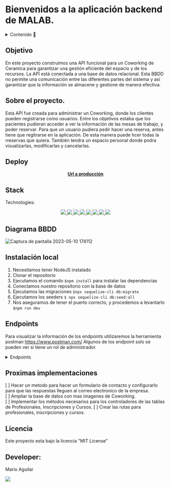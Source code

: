 # Bienvenidos a la aplicación backend de MALAB.

<details>
  <summary>Contenido 📝</summary>
  <ol>
    <li><a href="#objetivo">Objetivo</a></li>
    <li><a href="#sobre-el-proyecto">Sobre el proyecto</a></li>
    <li><a href="#deploy">Deploy</a></li>
    <li><a href="#stack">Stack</a></li>
    <li><a href="#diagrama-bbdd">Diagrama BBDD</a></li>
    <li><a href="#instalacion-en-local">Instalación en local</a></li>
    <li><a href="#endpoints">Endpoints</a></li>
    <li><a href="#proximas-implementaciones">Proximas implementaciones</a></li>
    <li><a href="#licencia">Licencia</a></li>
    <li><a href="#desarrollador">Desarrollador</a></li>
  </ol>
</details>

## Objetivo
En este proyecto construimos una API funcional para un Coworking de Ceramica para garantizar una gestión eficiente del espacio y de los recursos. La API está conectada a una base de datos relacional. Esta BBDD no permite una comunicación entre las diferentes partes del sistema y así garantizar que la información se almacene y gestione de manera efectiva.

## Sobre el proyecto.
Esta API fue creada para administrar un Coworking, donde los clientes pueden registrarse como usuarios. Entre los objetivos estaba que los pacientes pudieran acceder a ver la información de las mesas de trabajo, y poder reservar. Para que un usuario pudiera pedir hacer una reserva, antes tiene que regitrarse en la aplicación. De esta manera puede hcer todas la rreservas que quiera. También tendra un espacio personal donde podra visualizarlas, modificarlas y cancelarlas.

## Deploy 
<div align="center">
    <a href="https://www.google.com"><strong>Url a producción </strong></a>
</div>

## Stack
Technologies:
<div align="center">
<a href="https://www.mysql.com/">
    <img src= "https://img.shields.io/badge/mysql-3E6E93?style=for-the-badge&logo=mysql&logoColor=white"/>
<a href="https://www.expressjs.com/">
    <img src= "https://img.shields.io/badge/express.js-%23404d59.svg?style=for-the-badge&logo=express&logoColor=%2361DAFB"/>
</a>
<a href="https://nodejs.org/es/">
    <img src= "https://img.shields.io/badge/node.js-026E00?style=for-the-badge&logo=node.js&logoColor=white"/>
</a>
<a href="https://developer.mozilla.org/es/docs/Web/JavaScript">
    <img src= "https://img.shields.io/badge/javascipt-EFD81D?style=for-the-badge&logo=javascript&logoColor=black"/>
</a>
<a href="https://jwt.io/">
    <img src= "https://img.shields.io/badge/JWT-black?style=for-the-badge&logo=JSON%20web%20tokens"/>
</a>
<a href="https://www.postman.com/">
    <img src= "https://img.shields.io/badge/Postman-FF6C37?style=for-the-badge&logo=postman&logoColor=white"/>
</a>
 <a href="https://www.docker.com/">
    <img src= "https://img.shields.io/badge/docker-2496ED?style=for-the-badge&logo=docker&logoColor=white"/>
</a>
<a href="https://www.sequelize.org/">
    <img src= "https://img.shields.io/badge/sequelize-3C76C3?style=for-the-badge&logo=sequelize&logoColor=white"/>
</a>
 </div>
  
  
## Diagrama BBDD
  ![Captura de pantalla 2023-05-10 174112](https://github.com/MarioAAT/mat-geekhubs-fsd-backend-malab/assets/122813777/e15c7031-711b-423a-8125-a430dbf5c705)
  
## Instalación local
1. Necesitamos tener NodeJS instalado
1. Clonar el repositorio
2. Ejecutamos el comando `$npm install` para instalar las dependencias
3. Conectamos nuestro repositorio con la base de datos 
4. Ejecutamos las migraciones `$npx sequelize-cli db:migrate` 
5. Ejecutamos los seeders ` $ npx sequelize-cli db:seed:all ` 
6. Nos aseguramos de tener el puerto correcto, y procedemos a levantarlo `$npm run dev`
  
## Endpoints
Para visualizar la información de los endpoints utilizaremos la herramienta postman https://www.postman.com/
Algunos de los endpoint solo se pueden ver si tiene un rol de administrador.
<details>
<summary>Endpoints</summary>
  
  - AUTORIZACIÓN
  
    - LOGIN

            POST http://localhost:3000/api/login  
        body:
        ``` js
            {
                "email": "ejemplo.ejemplo@gmail.com",
                "password": "abc123"
            }
        ```
    - REGISTRO

            POST http://localhost:3000/api/nuevousuario
        body:
        ``` js
            {
                "nombre": "Andrea",
                "apellido": "Meseguer",
                "email": "andrea@mess.com",
                "telefono": "640319865",
                "password": "12345"
            }
        ```
    
  - USARIOS
    
         GET http://localhost:3000/api/users/31
            
         PUT http://localhost:3000/api/usuario/edit/admin/id
         body:
        ``` js
            {
                "nombre": "Mara",
                "apellido": "Escampini",
                "email": "mara@escampini.com",
                "telefono": "651324897",
                "id_rol": 2,
            }
        ```
  
         PUT http://localhost:3000/api/usuarios/edit
       body:
      ``` js
          {
              "nombre": "Mara",
              "apellido": "Escampini",
              "telefono": "651324897",
              "id": 11
          }
      ```
        
        
            DELETE http://localhost:3000/usuarios/7
            
            GET http://localhost:3000/api/usuario/perfil
         
- MESAS DE TRABAJO

            POST http://localhost:3000/api/mesas
         body:
        ``` js
            {
                "nombre": "Cofán",
                "tamaño": "120cm x 120cm",
                "descripcion": "La mesa de trabajo tiene altura ajustable, cuenta con caballetes para escultura. 4 bloques de repisa de 70cm x 57cm"
            }
        ```
        
            PUT http://localhost:3000/api/mesas/6
         body:
        ``` js
            {
                "nombre": "Cofán",
                "tamaño": "150cm x 130cm",
                "descripcion": "La mesa de trabajo tiene altura ajustable, cuenta con caballetes para escultura. 4 bloques de repisa de 70cm x 57cm"
            }
        ```
        
            GET http://localhost:3000/api/mesas/1
            
            DELETE http://localhost:3000/api/mesas/7
            

            GET http://localhost:3000/api/mesas
            
- HACER UNA RESERVA

            POST http://localhost:3000/api/nuevareserva
         body:
        ``` js
            {
                "fecha_reserva": "2023-04-20",
                "hora_inicio": "18:00:00",
                "hora_fin": "20:00:00",
                "id_usuario": 4,
                "id_mesa": 2
            }
        ```
        
            PUT http://localhost:3000/api/reservas/6
         body:
        ``` js
            {
                "fecha_reserva": "2023-04-20",
                "hora_inicio": "11:00:00",
                "hora_fin": "14:00:00",
                "id_usuario": 5,
                "id_mesa": 3
            }
        ```
        
            PUT http://localhost:3000/api/patient/appointments/12
         body:
        ``` js
            {
                "professional_id": 3,
                "treatment_id": 15,
                "appointment_on": "2023-04-22",
                "start_at": "17:30:00",
                "end_at": "18:45:00"
            }
        ```
        
            GET http://localhost:3000/api/reservas/usuario
            
            GET http://localhost:3000/api/reservas
            
            DELETE http://localhost:3000/api/reservas/7

</details>
  
## Proximas implementaciones
[ ] Hacer un metodo para hacer un formulario de contacto y configurarlo para que las respuestas lleguen al correo electronico de la empresa.  
[ ] Ampliar la base de datos con mas imagenes de Coworking.  
[ ] Implementar los métodos necesarios para los controladores de las tablas de Profesionales, Inscripciones y Cursos.
[ ] Crear las rutas para profesionales, inscripciones y cursos.
  
## Licencia 
Este proyecto esta bajo la licencia "MIT License"
  
## Developer:

Mario Aguilar 
  
<a href="https://github.com/MarioAAT" target="_blank"><img src="https://img.shields.io/badge/github-24292F?style=for-the-badge&logo=github&logoColor=red" target="_blank"></a>

 
